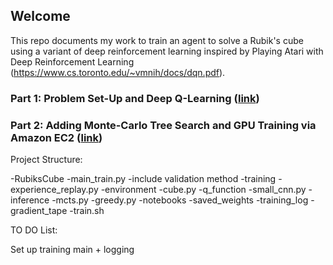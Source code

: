 ## Welcome

This repo documents my work to train an agent to solve a Rubik's cube using a variant of deep reinforcement learning inspired by Playing Atari with Deep Reinforcement Learning (https://www.cs.toronto.edu/~vmnih/docs/dqn.pdf).


### Part 1: Problem Set-Up and Deep Q-Learning ([link](notebooks/Part%201.ipynb))

### Part 2: Adding Monte-Carlo Tree Search and GPU Training via Amazon EC2 ([link](notebooks/Part%202.ipynb))



Project Structure:

-RubiksCube
    -main_train.py
        -include validation method
    -training
        -experience_replay.py
    -environment
        -cube.py
    -q_function
        -small_cnn.py
    -inference
        -mcts.py
        -greedy.py
-notebooks
-saved_weights
-training_log
    -gradient_tape
-train.sh

TO DO List:

Set up training main + logging